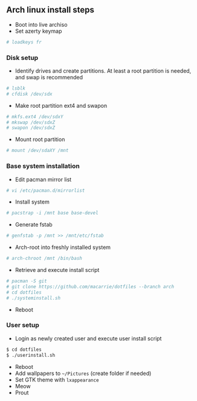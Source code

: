 ## Arch linux install steps

* Boot into live archiso
* Set azerty keymap
```bash
# loadkeys fr
```

### Disk setup

* Identify drives and create partitions. At least a root partition is needed, and swap is recommended
```bash
# lsblk
# cfdisk /dev/sdx
```
* Make root partition ext4 and swapon
```bash
# mkfs.ext4 /dev/sdxY
# mkswap /dev/sdxZ
# swapon /dev/sdxZ
```
* Mount root partition
```bash
# mount /dev/sdaXY /mnt
```

### Base system installation

* Edit pacman mirror list
```bash
# vi /etc/pacman.d/mirrorlist
```
* Install system
```bash
# pacstrap -i /mnt base base-devel
```
* Generate fstab
```bash
# genfstab -p /mnt >> /mnt/etc/fstab
```
* Arch-root into freshly installed system
```bash
# arch-chroot /mnt /bin/bash
```
* Retrieve and execute install script
```bash
# pacman -S git
# git clone https://github.com/macarrie/dotfiles --branch arch
# cd dotfiles
# ./systeminstall.sh
```
* Reboot

### User setup
* Login as newly created user and execute user install script
```bash
$ cd dotfiles
$ ./userinstall.sh
```
* Reboot
* Add wallpapers to `~/Pictures` (create folder if needed)
* Set GTK theme with `lxappearance`
* Meow
* Prout
